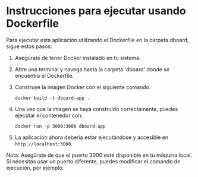 # Instrucciones para ejecutar usando Dockerfile

Para ejecutar esta aplicación utilizando el Dockerfile en la carpeta dboard, sigue estos pasos:

1. Asegúrate de tener Docker instalado en tu sistema.

2. Abre una terminal y navega hasta la carpeta 'dboard' donde se encuentra el Dockerfile.

3. Construye la imagen Docker con el siguiente comando:

   ```
   docker build -t dboard-app .
   ```

4. Una vez que la imagen se haya construido correctamente, puedes ejecutar el contenedor con:

   ```
   docker run -p 3000:3000 dboard-app
   ```

5. La aplicación ahora debería estar ejecutándose y accesible en `http://localhost:3000`.

Nota: Asegúrate de que el puerto 3000 esté disponible en tu máquina local. Si necesitas usar un puerto diferente, puedes modificar el comando de ejecución, por ejemplo:
